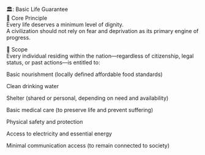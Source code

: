 
🏛️: Basic Life Guarantee<br/>
🌱 Core Principle<br/>
Every life deserves a minimum level of dignity.<br/>
A civilization should not rely on fear and deprivation as its primary engine of progress.<br/>

📌 Scope<br/>
Every individual residing within the nation—regardless of citizenship, legal status, or past actions—is entitled to:<br/>

Basic nourishment (locally defined affordable food standards)<br/>

Clean drinking water<br/>

Shelter (shared or personal, depending on need and availability)<br/>

Basic medical care (to preserve life and prevent suffering)<br/>

Physical safety and protection<br/>

Access to electricity and essential energy<br/>

Minimal communication access (to remain connected to society)<br/>

